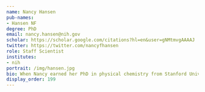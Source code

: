 ```yaml
---
name: Nancy Hansen
pub-names:
- Hansen NF
degree: PhD
email: nancy.hansen@nih.gov
scholar: https://scholar.google.com/citations?hl=en&user=gNMtmvgAAAAJ
twitter: https://twitter.com/nancyfhansen
role: Staff Scientist
institutes:
- nih
portrait: /img/hansen.jpg
bio: When Nancy earned her PhD in physical chemistry from Stanford University in 1995, she modeled reactions of monatomic and diatomic molecules, but in 1996, she began to study DNA and she hasn't looked back since. Focusing on the detection and characterization of genomic variation in populations, Nancy has worked at the National Human Genome Research Institute since 2002. In 2022, she joined the Genome Informatics Section, where she currently works on polishing diploid assemblies to near perfection.
display_order: 199
---
```

